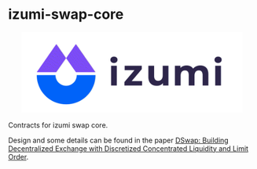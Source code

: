 # izumi-swap-core

<div align="center">
  <a href="https://izumi.finance"> 
    <img width="450px" height="auto" 
    src="image/logo.png">
  </a>
</div>


Contracts for izumi swap core.

Design and some details can be found in the paper [DSwap: Building Decentralized Exchange with Discretized Concentrated Liquidity and Limit Order](https://izumi.finance/paper/dswap.pdf).